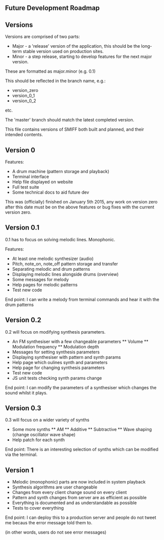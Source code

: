 Future Development Roadmap
--------------------------

Versions
--------

Versions are comprised of two parts:

* Major - a 'release' version of the application, this should be the long-term stable version used on production sites.
* Minor - a step release, starting to develop features for the next major version.

These are formatted as major.minor (e.g. 0.1)

This should be reflected in the branch name, e.g.:

* version_zero
* version_0_1
* version_0_2

etc.

The 'master' branch should match the latest completed version.

This file contains versions of SMIFF both built and planned, and their intended contents. 

Version 0
---------

Features:

* A drum machine (pattern storage and playback)
* Terminal interface
* Help file displayed on website
* Full test suite
* Some technical docs to aid future dev

This was (officially) finished on January 5th 2015, any work on version zero after this date must be on the above features or bug fixes with the current version zero.


Version 0.1
-----------

0.1 has to focus on solving melodic lines. Monophonic.

Features:

* At least one melodic synthesizer (audio)
* Pitch, note_on, note_off pattern storage and transfer
* Separating melodic and drum patterns
* Displaying melodic lines alongside drums (overview) 
* Some messages for melody
* Help pages for melodic patterns
* Test new code 

End point: I can write a melody from terminal commands and hear it with the drum patterns

Version 0.2
-----------

0.2 will focus on modifying synthesis parameters.

* An FM synthesiser with a few changeable parameters
** Volume
** Modulation frequency
** Modulation depth 
* Messages for setting synthesis parameters
* Displaying synthesiser with pattern and synth params
* Help page which oulines synth and parameters
* Help page for changing synthesis parameters
* Test new code
* JS unit tests checking synth params change

End point: I can modify the parameters of a synthesiser which changes the sound whilst it plays.

Version 0.3
-----------

0.3 will focus on a wider variety of synths 

* Some more synths
** AM
** Additive
** Subtractive
** Wave shaping (change oscillator wave shape)
* Help patch for each synth

End point: There is an interesting selection of synths which can be modified via the terminal. 

Version 1
---------

* Melodic (monophonic) parts are now included in system playback
* Synthesis algorithms are user changeable
* Changes from every client change sound on every client
* Pattern and synth changes from server are as efficient as possible
* Everything is documented and as understandable as possible
* Tests to cover everything

End point: I can deploy this to a production server and people do not tweet me becaus the error message told them to. 

(in other words, users do not see error messages)







